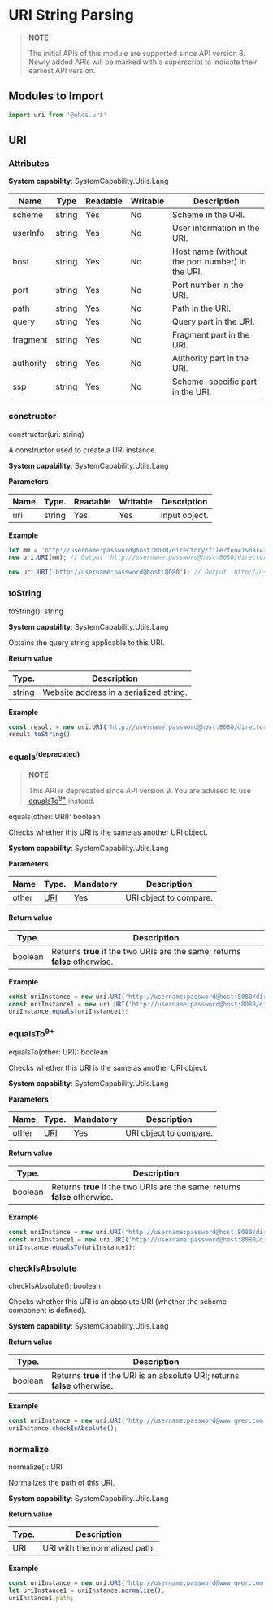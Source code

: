 # URI String Parsing

> **NOTE**
>
> The initial APIs of this module are supported since API version 8. Newly added APIs will be marked with a superscript to indicate their earliest API version.


## Modules to Import

```js
import uri from '@ohos.uri'  
```

## URI

### Attributes

**System capability**: SystemCapability.Utils.Lang

| Name| Type| Readable| Writable| Description|
| -------- | -------- | -------- | -------- | -------- |
| scheme | string | Yes| No| Scheme in the URI.|
| userInfo | string | Yes| No| User information in the URI.|
| host | string | Yes| No| Host name (without the port number) in the URI.|
| port | string | Yes| No| Port number in the URI.|
| path | string | Yes| No| Path in the URI.|
| query | string | Yes| No| Query part in the URI.|
| fragment | string | Yes| No| Fragment part in the URI.|
| authority | string | Yes| No| Authority part in the URI.|
| ssp | string | Yes| No| Scheme-specific part in the URI.|


### constructor

constructor(uri: string)

A constructor used to create a URI instance.

**System capability**: SystemCapability.Utils.Lang

**Parameters**

| Name| Type.| Readable| Writable| Description|
| -------- | -------- | -------- | -------- | -------- |
| uri | string | Yes| Yes| Input object.|

**Example**

```js
let mm = 'http://username:password@host:8080/directory/file?foo=1&bar=2#fragment';
new uri.URI(mm); // Output 'http://username:password@host:8080/directory/file?foo=1&bar=2#fragment';
```
```js
new uri.URI('http://username:password@host:8080'); // Output 'http://username:password@host:8080';
```


### toString

toString(): string

**System capability**: SystemCapability.Utils.Lang

Obtains the query string applicable to this URI.

**Return value**

| Type.| Description|
| -------- | -------- |
| string | Website address in a serialized string.|

**Example**

```js
const result = new uri.URI('http://username:password@host:8080/directory/file?query=pppppp#qwer=da');
result.toString()
```


### equals<sup>(deprecated)</sup>
> **NOTE**
>
> This API is deprecated since API version 9. You are advised to use [equalsTo<sup>9+</sup>](#equalsto9) instead.

equals(other: URI): boolean

Checks whether this URI is the same as another URI object.

**System capability**: SystemCapability.Utils.Lang

**Parameters**

| Name| Type.| Mandatory| Description|
| -------- | -------- | -------- | -------- |
| other | [URI](#uri) | Yes| URI object to compare.|

**Return value**

| Type.| Description|
| -------- | -------- |
| boolean | Returns **true** if the two URIs are the same; returns **false** otherwise.|

**Example**

```js
const uriInstance = new uri.URI('http://username:password@host:8080/directory/file?query=pppppp#qwer=da');
const uriInstance1 = new uri.URI('http://username:password@host:8080/directory/file?query=pppppp#qwer=da#fragment');
uriInstance.equals(uriInstance1);
```
### equalsTo<sup>9+</sup>

equalsTo(other: URI): boolean

Checks whether this URI is the same as another URI object.

**System capability**: SystemCapability.Utils.Lang

**Parameters**

| Name| Type.| Mandatory| Description|
| -------- | -------- | -------- | -------- |
| other | [URI](#uri) | Yes| URI object to compare.|

**Return value**

| Type.| Description|
| -------- | -------- |
| boolean | Returns **true** if the two URIs are the same; returns **false** otherwise.|

**Example**

```js
const uriInstance = new uri.URI('http://username:password@host:8080/directory/file?query=pppppp#qwer=da');
const uriInstance1 = new uri.URI('http://username:password@host:8080/directory/file?query=pppppp#qwer=da#fragment');
uriInstance.equalsTo(uriInstance1);
```

### checkIsAbsolute

checkIsAbsolute(): boolean

Checks whether this URI is an absolute URI (whether the scheme component is defined).

**System capability**: SystemCapability.Utils.Lang

**Return value**

| Type.| Description|
| -------- | -------- |
| boolean | Returns **true** if the URI is an absolute URI; returns **false** otherwise.|

**Example**

```js
const uriInstance = new uri.URI('http://username:password@www.qwer.com:8080?query=pppppp');
uriInstance.checkIsAbsolute();
```


### normalize

normalize(): URI

Normalizes the path of this URI.

**System capability**: SystemCapability.Utils.Lang

**Return value**

| Type.| Description|
| -------- | -------- |
| URI | URI with the normalized path.|

**Example**
```js
const uriInstance = new uri.URI('http://username:password@www.qwer.com:8080/path/path1/../path2/./path3?query=pppppp');
let uriInstance1 = uriInstance.normalize();
uriInstance1.path;
```
